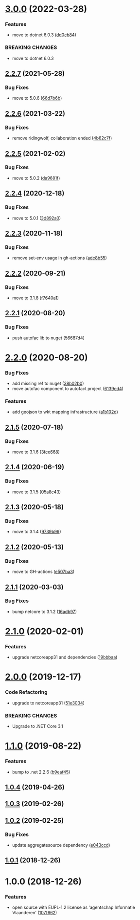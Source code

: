 # [3.0.0](https://github.com/informatievlaanderen/crab/compare/v2.2.7...v3.0.0) (2022-03-28)


### Features

* move to dotnet 6.0.3 ([dd0cb84](https://github.com/informatievlaanderen/crab/commit/dd0cb847de6ff343b7ac10b0274a94247113d07e))


### BREAKING CHANGES

* move to dotnet 6.0.3

## [2.2.7](https://github.com/informatievlaanderen/crab/compare/v2.2.6...v2.2.7) (2021-05-28)


### Bug Fixes

* move to 5.0.6 ([66d7b6b](https://github.com/informatievlaanderen/crab/commit/66d7b6b4f4288be52a488e473d84da5866123439))

## [2.2.6](https://github.com/informatievlaanderen/crab/compare/v2.2.5...v2.2.6) (2021-03-22)


### Bug Fixes

* remove ridingwolf, collaboration ended ([4b82c7f](https://github.com/informatievlaanderen/crab/commit/4b82c7f2aefb32ea2b3323995ee6846f6eb998aa))

## [2.2.5](https://github.com/informatievlaanderen/crab/compare/v2.2.4...v2.2.5) (2021-02-02)


### Bug Fixes

* move to 5.0.2 ([da9681f](https://github.com/informatievlaanderen/crab/commit/da9681f3e09e9c71ecdfb13a837cba3d0aeba070))

## [2.2.4](https://github.com/informatievlaanderen/crab/compare/v2.2.3...v2.2.4) (2020-12-18)


### Bug Fixes

* move to 5.0.1 ([3d892a0](https://github.com/informatievlaanderen/crab/commit/3d892a08bb5e6ea4b63d1cbd9e113783bac47e45))

## [2.2.3](https://github.com/informatievlaanderen/crab/compare/v2.2.2...v2.2.3) (2020-11-18)


### Bug Fixes

* remove set-env usage in gh-actions ([adc8b55](https://github.com/informatievlaanderen/crab/commit/adc8b552c343353d2832ae3711eee10e7d9e1dd8))

## [2.2.2](https://github.com/informatievlaanderen/crab/compare/v2.2.1...v2.2.2) (2020-09-21)


### Bug Fixes

* move to 3.1.8 ([f7640a1](https://github.com/informatievlaanderen/crab/commit/f7640a1c10a7526822623bd56b5a3bde46664b7e))

## [2.2.1](https://github.com/informatievlaanderen/crab/compare/v2.2.0...v2.2.1) (2020-08-20)


### Bug Fixes

* push autofac lib to nuget ([56687d4](https://github.com/informatievlaanderen/crab/commit/56687d4c2e735822f96e1d491fbfa819a38062ff))

# [2.2.0](https://github.com/informatievlaanderen/crab/compare/v2.1.5...v2.2.0) (2020-08-20)


### Bug Fixes

* add missing ref to nuget ([38b02b0](https://github.com/informatievlaanderen/crab/commit/38b02b0ed3b91d054e66c9a6bfdcbb55429f5700))
* move autofac component to autofact project ([6139ed4](https://github.com/informatievlaanderen/crab/commit/6139ed4754f28953340cd6ebcddfe08064b1411b))


### Features

* add geojson to wkt mapping infrastructure ([a1b102d](https://github.com/informatievlaanderen/crab/commit/a1b102d6dd3047977572a92c2107ee8c6a68119f))

## [2.1.5](https://github.com/informatievlaanderen/crab/compare/v2.1.4...v2.1.5) (2020-07-18)


### Bug Fixes

* move to 3.1.6 ([3fce668](https://github.com/informatievlaanderen/crab/commit/3fce66816820c383ca72bf9c2c9169a1a0f02d20))

## [2.1.4](https://github.com/informatievlaanderen/crab/compare/v2.1.3...v2.1.4) (2020-06-19)


### Bug Fixes

* move to 3.1.5 ([05a8c43](https://github.com/informatievlaanderen/crab/commit/05a8c4357e817d37d39a2d29f2819a748ed4d246))

## [2.1.3](https://github.com/informatievlaanderen/crab/compare/v2.1.2...v2.1.3) (2020-05-18)


### Bug Fixes

* move to 3.1.4 ([9739b99](https://github.com/informatievlaanderen/crab/commit/9739b99e9a5e24dcae7b491536e36fc46cb0ebc3))

## [2.1.2](https://github.com/informatievlaanderen/crab/compare/v2.1.1...v2.1.2) (2020-05-13)


### Bug Fixes

* move to GH-actions ([e507ba3](https://github.com/informatievlaanderen/crab/commit/e507ba3))

## [2.1.1](https://github.com/informatievlaanderen/crab/compare/v2.1.0...v2.1.1) (2020-03-03)


### Bug Fixes

* bump netcore to 3.1.2 ([16adb97](https://github.com/informatievlaanderen/crab/commit/16adb97))

# [2.1.0](https://github.com/informatievlaanderen/crab/compare/v2.0.0...v2.1.0) (2020-02-01)


### Features

* upgrade netcoreapp31 and dependencies ([19bbbaa](https://github.com/informatievlaanderen/crab/commit/19bbbaa))

# [2.0.0](https://github.com/informatievlaanderen/crab/compare/v1.1.0...v2.0.0) (2019-12-17)


### Code Refactoring

* upgrade to netcoreapp31 ([51e3034](https://github.com/informatievlaanderen/crab/commit/51e3034))


### BREAKING CHANGES

* Upgrade to .NET Core 3.1

# [1.1.0](https://github.com/informatievlaanderen/crab/compare/v1.0.4...v1.1.0) (2019-08-22)


### Features

* bump to .net 2.2.6 ([b9eaf45](https://github.com/informatievlaanderen/crab/commit/b9eaf45))

## [1.0.4](https://github.com/informatievlaanderen/crab/compare/v1.0.3...v1.0.4) (2019-04-26)

## [1.0.3](https://github.com/informatievlaanderen/crab/compare/v1.0.2...v1.0.3) (2019-02-26)

## [1.0.2](https://github.com/informatievlaanderen/crab/compare/v1.0.1...v1.0.2) (2019-02-25)


### Bug Fixes

* update aggregatesource dependency ([e043ccd](https://github.com/informatievlaanderen/crab/commit/e043ccd))

## [1.0.1](https://github.com/informatievlaanderen/crab/compare/v1.0.0...v1.0.1) (2018-12-26)

# 1.0.0 (2018-12-26)


### Features

* open source with EUPL-1.2 license as 'agentschap Informatie Vlaanderen' ([107f662](https://github.com/informatievlaanderen/crab/commit/107f662))
